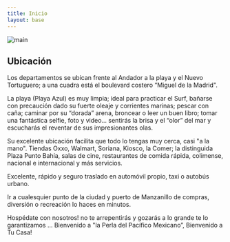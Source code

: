 ```yaml
---
title: Inicio
layout: base
---
```


![main](/assets/images/main.jpeg)
## Ubicación

Los departamentos se ubican frente al Andador a la playa y el Nuevo Tortuguero; a una cuadra está el boulevard costero “Miguel de la Madrid".

La playa (Playa Azul) es muy limpia;  ideal para practicar el Surf, bañarse con precaución dado su fuerte oleaje y corrientes marinas; pescar con caña; caminar por su “dorada” arena, broncear o leer un buen libro; tomar una fantástica selfie, foto y video... sentirás la brisa y el “olor” del mar y escucharás el reventar de sus impresionantes olas.

Su excelente ubicación facilita que todo lo tengas muy cerca, casi "a la mano". Tiendas Oxxo, Walmart, Soriana, Kiosco, la Comer; la distinguida Plaza Punto Bahía, salas de cine, restaurantes de comida rápida, colimense, nacional e internacional y más servicios.

Excelente, rápido y seguro traslado en automóvil propio, taxi o autobús urbano.

Ir a cualesquier punto de la ciudad y puerto de Manzanillo de compras, diversión o recreación lo haces en minutos.

Hospédate con nosotros! no te arrepentirás y gozarás a lo grande te lo garantizamos ... Bienvenido a "la Perla del Pacífico Mexicano”, Bienvenido a Tu Casa!